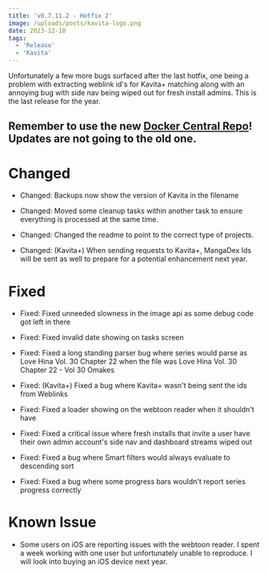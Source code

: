 ```yaml
---
title: 'v0.7.11.2 - Hotfix 2'
image: /uploads/posts/kavita-logo.png
date: 2023-12-10
tags:
  - 'Release'
  - 'Kavita'
---
```


Unfortunately a few more bugs surfaced after the last hotfix, one being a problem with extracting weblink id's for Kavita+ matching along with an annoying bug with side nav being wiped out for fresh install admins. This is the last release for the year.



## Remember to use the new [Docker Central Repo](https://hub.docker.com/r/jvmilazz0/kavita)! Updates are not going to the old one. 



# Changed

- Changed: Backups now show the version of Kavita in the filename

- Changed: Moved some cleanup tasks within another task to ensure everything is processed at the same time.

- Changed: Changed the readme to point to the correct type of projects.

- Changed: (Kavita+) When sending requests to Kavita+, MangaDex Ids will be sent as well to prepare for a potential enhancement next year.



# Fixed

- Fixed: Fixed unneeded slowness in the image api as some debug code got left in there

- Fixed: Fixed invalid date showing on tasks screen

- Fixed: Fixed a long standing parser bug where series would parse as Love Hina Vol. 30 Chapter 22 when the file was Love Hina Vol. 30 Chapter 22 - Vol 30 Omakes

- Fixed: (Kavita+) Fixed a bug where Kavita+ wasn't being sent the ids from Weblinks

- Fixed: Fixed a loader showing on the webtoon reader when it shouldn't have

- Fixed: Fixed a critical issue where fresh installs that invite a user have their own admin account's side nav and dashboard streams wiped out

- Fixed: Fixed a bug where Smart filters would always evaluate to descending sort

- Fixed: Fixed a bug where some progress bars wouldn't report series progress correctly



# Known Issue

- Some users on iOS are reporting issues with the webtoon reader. I spent a week working with one user but unfortunately unable to reproduce. I will look into buying an iOS device next year. 

